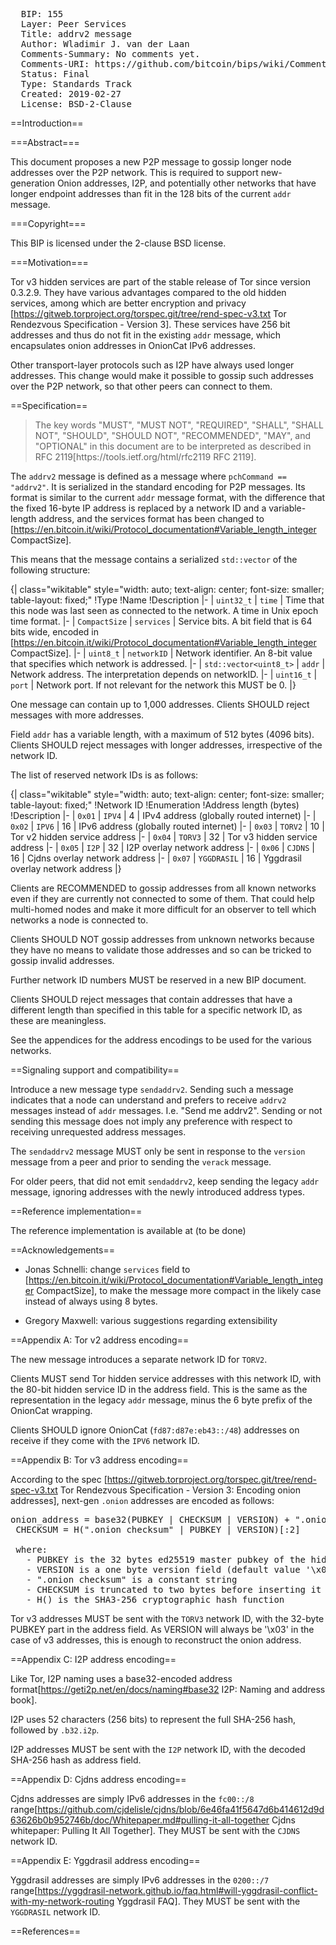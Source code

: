 <pre>
  BIP: 155
  Layer: Peer Services
  Title: addrv2 message
  Author: Wladimir J. van der Laan <laanwj@gmail.com>
  Comments-Summary: No comments yet.
  Comments-URI: https://github.com/bitcoin/bips/wiki/Comments:BIP-0155
  Status: Final
  Type: Standards Track
  Created: 2019-02-27
  License: BSD-2-Clause
</pre>

==Introduction==

===Abstract===

This document proposes a new P2P message to gossip longer node addresses over the P2P network.
This is required to support new-generation Onion addresses, I2P, and potentially other networks
that have longer endpoint addresses than fit in the 128 bits of the current <code>addr</code> message.

===Copyright===

This BIP is licensed under the 2-clause BSD license.

===Motivation===

Tor v3 hidden services are part of the stable release of Tor since version 0.3.2.9. They have
various advantages compared to the old hidden services, among which are better encryption and privacy
<ref>[https://gitweb.torproject.org/torspec.git/tree/rend-spec-v3.txt Tor Rendezvous Specification - Version 3]</ref>.
These services have 256 bit addresses and thus do not fit in the existing <code>addr</code> message, which encapsulates onion addresses in OnionCat IPv6 addresses.

Other transport-layer protocols such as I2P have always used longer
addresses. This change would make it possible to gossip such addresses over the
P2P network, so that other peers can connect to them.

==Specification==

<blockquote>
The key words "MUST", "MUST NOT", "REQUIRED", "SHALL", "SHALL NOT", "SHOULD",
"SHOULD NOT", "RECOMMENDED",  "MAY", and "OPTIONAL" in this document are to be
interpreted as described in RFC 2119<ref>[https://tools.ietf.org/html/rfc2119 RFC 2119]</ref>.
</blockquote>

The <code>addrv2</code> message is defined as a message where <code>pchCommand == "addrv2"</code>.
It is serialized in the standard encoding for P2P messages.
Its format is similar to the current <code>addr</code> message format, with the difference that the
fixed 16-byte IP address is replaced by a network ID and a variable-length address, and the services format has been changed to [https://en.bitcoin.it/wiki/Protocol_documentation#Variable_length_integer CompactSize].

This means that the message contains a serialized <code>std::vector</code> of the following structure:

{| class="wikitable" style="width: auto; text-align: center; font-size: smaller; table-layout: fixed;"
!Type
!Name
!Description
|-
| <code>uint32_t</code>
| <code>time</code>
| Time that this node was last seen as connected to the network. A time in Unix epoch time format.
|-
| <code>CompactSize</code>
| <code>services</code>
| Service bits. A bit field that is 64 bits wide, encoded in [https://en.bitcoin.it/wiki/Protocol_documentation#Variable_length_integer CompactSize].
|-
| <code>uint8_t</code>
| <code>networkID</code>
| Network identifier. An 8-bit value that specifies which network is addressed.
|-
| <code>std::vector<uint8_t></code>
| <code>addr</code>
| Network address. The interpretation depends on networkID.
|-
| <code>uint16_t</code>
| <code>port</code>
| Network port. If not relevant for the network this MUST be 0.
|}

One message can contain up to 1,000 addresses. Clients SHOULD reject messages with more addresses.

Field <code>addr</code> has a variable length, with a maximum of 512 bytes (4096 bits).
Clients SHOULD reject messages with longer addresses, irrespective of the network ID.

The list of reserved network IDs is as follows:

{| class="wikitable" style="width: auto; text-align: center; font-size: smaller; table-layout: fixed;"
!Network ID
!Enumeration
!Address length (bytes)
!Description
|-
| <code>0x01</code>
| <code>IPV4</code>
| 4
| IPv4 address (globally routed internet)
|-
| <code>0x02</code>
| <code>IPV6</code>
| 16
| IPv6 address (globally routed internet)
|-
| <code>0x03</code>
| <code>TORV2</code>
| 10
| Tor v2 hidden service address
|-
| <code>0x04</code>
| <code>TORV3</code>
| 32
| Tor v3 hidden service address
|-
| <code>0x05</code>
| <code>I2P</code>
| 32
| I2P overlay network address
|-
| <code>0x06</code>
| <code>CJDNS</code>
| 16
| Cjdns overlay network address
|-
| <code>0x07</code>
| <code>YGGDRASIL</code>
| 16
| Yggdrasil overlay network address
|}

Clients are RECOMMENDED to gossip addresses from all known networks even if they are currently not connected to some of them. That could help multi-homed nodes and make it more difficult for an observer to tell which networks a node is connected to.

Clients SHOULD NOT gossip addresses from unknown networks because they have no means to validate those addresses and so can be tricked to gossip invalid addresses.

Further network ID numbers MUST be reserved in a new BIP document.

Clients SHOULD reject messages that contain addresses that have a different length than specified in this table for a specific network ID, as these are meaningless.

See the appendices for the address encodings to be used for the various networks.

==Signaling support and compatibility==

Introduce a new message type <code>sendaddrv2</code>. Sending such a message indicates that a node can understand and prefers to receive <code>addrv2</code> messages instead of <code>addr</code> messages. I.e. "Send me addrv2". Sending or not sending this message does not imply any preference with respect to receiving unrequested address messages.

The <code>sendaddrv2</code> message MUST only be sent in response to the <code>version</code> message from a peer and prior to sending the <code>verack</code> message.

For older peers, that did not emit <code>sendaddrv2</code>, keep sending the legacy <code>addr</code> message, ignoring addresses with the newly introduced address types.

==Reference implementation==

The reference implementation is available at (to be done)

==Acknowledgements==

- Jonas Schnelli: change <code>services</code> field to [https://en.bitcoin.it/wiki/Protocol_documentation#Variable_length_integer CompactSize], to make the message more compact in the likely case instead of always using 8 bytes.

- Gregory Maxwell: various suggestions regarding extensibility

==Appendix A: Tor v2 address encoding==

The new message introduces a separate network ID for <code>TORV2</code>.

Clients MUST send Tor hidden service addresses with this network ID, with the 80-bit hidden service ID in the address field. This is the same as the representation in the legacy <code>addr</code> message, minus the 6 byte prefix of the OnionCat wrapping.

Clients SHOULD ignore OnionCat (<code>fd87:d87e:eb43::/48</code>) addresses on receive if they come with the <code>IPV6</code> network ID.

==Appendix B: Tor v3 address encoding==

According to the spec <ref>[https://gitweb.torproject.org/torspec.git/tree/rend-spec-v3.txt Tor Rendezvous Specification - Version 3: Encoding onion addresses]</ref>, next-gen <code>.onion</code> addresses are encoded as follows:
<pre>
onion_address = base32(PUBKEY | CHECKSUM | VERSION) + ".onion"
 CHECKSUM = H(".onion checksum" | PUBKEY | VERSION)[:2]

 where:
   - PUBKEY is the 32 bytes ed25519 master pubkey of the hidden service
   - VERSION is a one byte version field (default value '\x03')
   - ".onion checksum" is a constant string
   - CHECKSUM is truncated to two bytes before inserting it in onion_address
   - H() is the SHA3-256 cryptographic hash function
</pre>

Tor v3 addresses MUST be sent with the <code>TORV3</code> network ID, with the 32-byte PUBKEY part in the address field. As VERSION will always be '\x03' in the case of v3 addresses, this is enough to reconstruct the onion address.

==Appendix C: I2P address encoding==

Like Tor, I2P naming uses a base32-encoded address format<ref>[https://geti2p.net/en/docs/naming#base32 I2P: Naming and address book]</ref>.

I2P uses 52 characters (256 bits) to represent the full SHA-256 hash, followed by <code>.b32.i2p</code>.

I2P addresses MUST be sent with the <code>I2P</code> network ID, with the decoded SHA-256 hash as address field.

==Appendix D: Cjdns address encoding==

Cjdns addresses are simply IPv6 addresses in the <code>fc00::/8</code> range<ref>[https://github.com/cjdelisle/cjdns/blob/6e46fa41f5647d6b414612d9d63626b0b952746b/doc/Whitepaper.md#pulling-it-all-together Cjdns whitepaper: Pulling It All Together]</ref>. They MUST be sent with the <code>CJDNS</code> network ID.

==Appendix E: Yggdrasil address encoding==

Yggdrasil addresses are simply IPv6 addresses in the <code>0200::/7</code> range<ref>[https://yggdrasil-network.github.io/faq.html#will-yggdrasil-conflict-with-my-network-routing Yggdrasil FAQ]</ref>. They MUST be sent with the <code>YGGDRASIL</code> network ID.

==References==

<references/>
